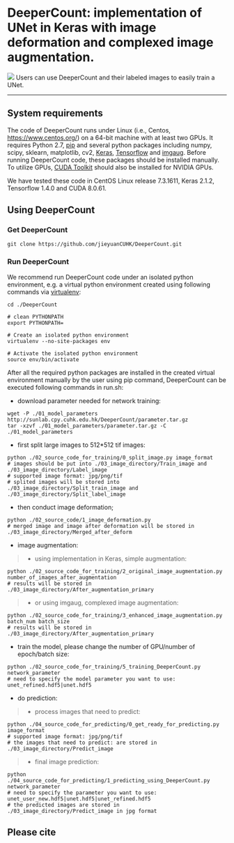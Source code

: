 # DeeperCount: implementation of UNet in Keras with image deformation and complexed image augmentation.
![](https://github.com/jieyuanCUHK/DeeperCount/blob/master/Logo.jpg)
Users can use DeeperCount and their labeled images to easily train a UNet.

---
## System requirements

The code of DeeperCount runs under Linux (i.e., Centos, https://www.centos.org/) on a 64-bit machine with at least two GPUs. It requires Python 2.7, [pip](https://bootstrap.pypa.io/get-pip.py) and several python packages including numpy, scipy, sklearn, matplotlib, cv2, [Keras](https://github.com/keras-team/keras), [Tensorflow](https://github.com/tensorflow/tensorflow) and [imgaug](https://github.com/aleju/imgaug). Before running DeeperCount code, these packages should be installed manually. To utilize GPUs, [CUDA Toolkit](https://developer.nvidia.com/cuda-downloads) should also be installed for NVIDIA GPUs.

We have tested these code in CentOS Linux release 7.3.1611, Keras 2.1.2, Tensorflow 1.4.0 and CUDA 8.0.61.

## Using DeeperCount

### Get DeeperCount
```console
git clone https://github.com/jieyuanCUHK/DeeperCount.git
```

### Run DeeperCount

We recommend run DeeperCount code under an isolated python environment, e.g. a virtual python environment created using following commands via [virtualenv](https://virtualenv.pypa.io/en/stable/):

```console
cd ./DeeperCount

# clean PYTHONPATH
export PYTHONPATH=

# Create an isolated python environment
virtualenv --no-site-packages env

# Activate the isolated python environment
source env/bin/activate
```

After all the required python packages are installed in the created virtual environment manually by the user using pip command, DeeperCount can be executed following commands in run.sh:

* download parameter needed for network training:
```console
wget -P ./01_model_parameters http://sunlab.cpy.cuhk.edu.hk/DeeperCount/parameter.tar.gz
tar -xzvf ./01_model_parameters/parameter.tar.gz -C ./01_model_parameters
```

* first split large images to 512*512 tif images:
```console
python ./02_source_code_for_training/0_split_image.py image_format
# images should be put into ./03_image_directory/Train_image and ./03_image_directory/Label_image
# supported image format: jpg/png/tif
# splited images will be stored into ./03_image_directory/Split_train_image and ./03_image_directory/Split_label_image
```

* then conduct image deformation;
```console
python ./02_source_code/1_image_deformation.py
# merged image and image after deformation will be stored in ./03_image_directory/Merged_after_deform
```

* image augmentation:

>* using implementation in Keras, simple augmentation:
```console
python ./02_source_code_for_training/2_original_image_augmentation.py number_of_images_after_augmentation
# results will be stored in ./03_image_directory/After_augmentation_primary
```

>* or using imgaug, complexed image augmentation:
```console
python ./02_source_code_for_training/3_enhanced_image_augmentation.py batch_num batch_size
# results will be stored in ./03_image_directory/After_augmentation_primary
```

* train the model, please change the number of GPU/number of epoch/batch size:
```console
python ./02_source_code_for_training/5_training_DeeperCount.py network_parameter  
# need to specify the model parameter you want to use: unet_refined.hdf5|unet.hdf5
```

* do prediction:

>* process images that need to predict:
```console
python ./04_source_code_for_predicting/0_get_ready_for_predicting.py image_format
# supported image format: jpg/png/tif
# the images that need to predict: are stored in ./03_image_directory/Predict_image
```

>* final image prediction:
```console
python ./04_source_code_for_predicting/1_predicting_using_DeeperCount.py network_parameter
# need to specify the parameter you want to use: unet_user_new.hdf5|unet.hdf5|unet_refined.hdf5
# the predicted images are stored in ./03_image_directory/Predict_image in jpg format 
```

## Please cite
